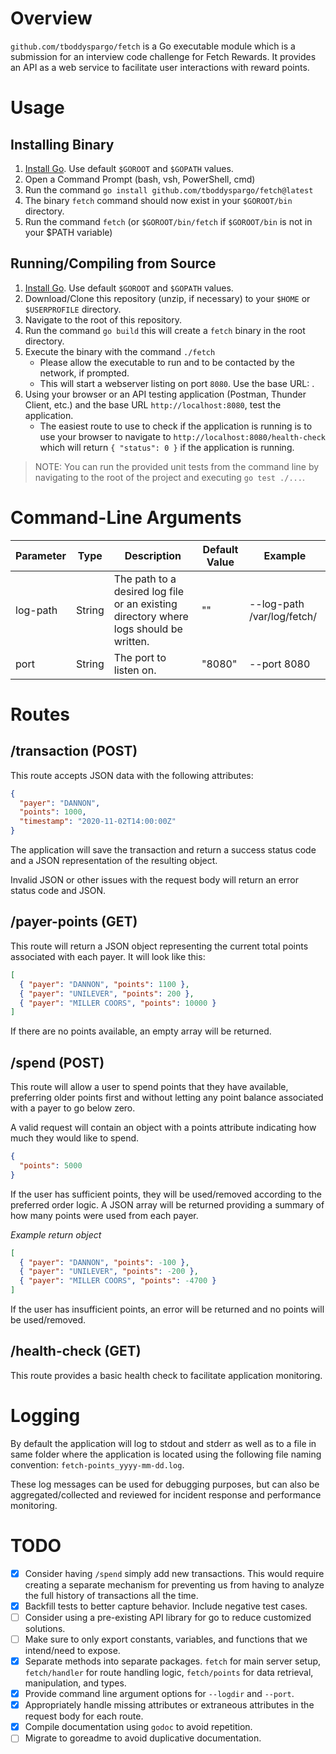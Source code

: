 # Overview

`github.com/tboddyspargo/fetch` is a Go executable module which is a submission for an interview code challenge for Fetch Rewards. It provides an API as a web service to facilitate user interactions with reward points.

# Usage

## Installing Binary

1. [Install Go](https://golang.org/doc/install). Use default `$GOROOT` and `$GOPATH` values.
1. Open a Command Prompt (bash, vsh, PowerShell, cmd)
1. Run the command `go install github.com/tboddyspargo/fetch@latest`
1. The binary `fetch` command should now exist in your `$GOROOT/bin` directory.
1. Run the command `fetch` (or `$GOROOT/bin/fetch` if `$GOROOT/bin` is not in your $PATH variable)

## Running/Compiling from Source

1. [Install Go](https://golang.org/doc/install). Use default `$GOROOT` and `$GOPATH` values.
1. Download/Clone this repository (unzip, if necessary) to your `$HOME` or `$USERPROFILE` directory.
1. Navigate to the root of this repository.
1. Run the command `go build` this will create a `fetch` binary in the root directory.
1. Execute the binary with the command `./fetch`
   - Please allow the executable to run and to be contacted by the network, if prompted.
   - This will start a webserver listing on port `8080`. Use the base URL: .
1. Using your browser or an API testing application (Postman, Thunder Client, etc.) and the base URL `http://localhost:8080`, test the application.
   - The easiest route to use to check if the application is running is to use your browser to navigate to `http://localhost:8080/health-check` which will return `{ "status": 0 }` if the application is running.

> NOTE: You can run the provided unit tests from the command line by navigating to the root of the project and executing `go test ./...`.

# Command-Line Arguments

| Parameter | Type   | Description                                                                           | Default Value | Example                    |
| --------- | ------ | ------------------------------------------------------------------------------------- | ------------- | -------------------------- |
| log-path  | String | The path to a desired log file or an existing directory where logs should be written. | ""            | --log-path /var/log/fetch/ |
| port      | String | The port to listen on.                                                                | "8080"        | --port 8080                |

# Routes

## /transaction (POST)

This route accepts JSON data with the following attributes:

```json
{
  "payer": "DANNON",
  "points": 1000,
  "timestamp": "2020-11-02T14:00:00Z"
}
```

The application will save the transaction and return a success status code and a JSON representation of the resulting object.

Invalid JSON or other issues with the request body will return an error status code and JSON.

## /payer-points (GET)

This route will return a JSON object representing the current total points associated with each payer. It will look like this:

```json
[
  { "payer": "DANNON", "points": 1100 },
  { "payer": "UNILEVER", "points": 200 },
  { "payer": "MILLER COORS", "points": 10000 }
]
```

If there are no points available, an empty array will be returned.

## /spend (POST)

This route will allow a user to spend points that they have available, preferring older points first and without letting any point balance associated with a payer to go below zero.

A valid request will contain an object with a points attribute indicating how much they would like to spend.

```json
{
  "points": 5000
}
```

If the user has sufficient points, they will be used/removed according to the preferred order logic. A JSON array will be returned providing a summary of how many points were used from each payer.

_Example return object_

```json
[
  { "payer": "DANNON", "points": -100 },
  { "payer": "UNILEVER", "points": -200 },
  { "payer": "MILLER COORS", "points": -4700 }
]
```

If the user has insufficient points, an error will be returned and no points will be used/removed.

## /health-check (GET)

This route provides a basic health check to facilitate application monitoring.

# Logging

By default the application will log to stdout and stderr as well as to a file in same folder where the application is located using the following file naming convention: `fetch-points_yyyy-mm-dd.log`.

These log messages can be used for debugging purposes, but can also be aggregated/collected and reviewed for incident response and performance monitoring.

# TODO

- [x] Consider having `/spend` simply add new transactions. This would require creating a separate mechanism for preventing us from having to analyze the full history of transactions all the time.
- [x] Backfill tests to better capture behavior. Include negative test cases.
- [ ] Consider using a pre-existing API library for go to reduce customized solutions.
- [ ] Make sure to only export constants, variables, and functions that we intend/need to expose.
- [x] Separate methods into separate packages. `fetch` for main server setup, `fetch/handler` for route handling logic, `fetch/points` for data retrieval, manipulation, and types.
- [x] Provide command line argument options for `--logdir` and `--port`.
- [x] Appropriately handle missing attributes or extraneous attributes in the request body for each route.
- [x] Compile documentation using `godoc` to avoid repetition.
- [ ] Migrate to goreadme to avoid duplicative documentation.

